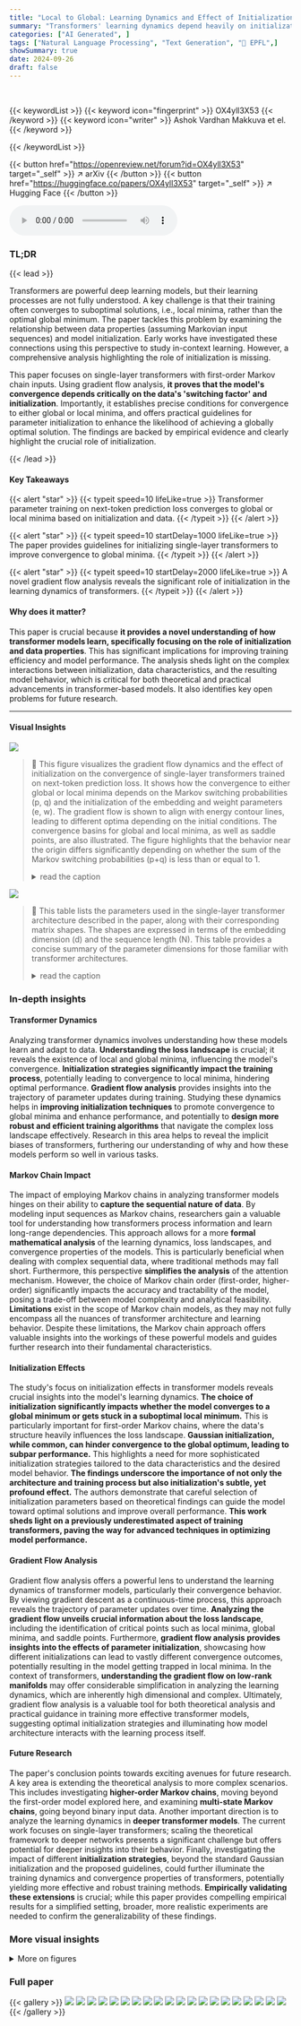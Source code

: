 ```yaml
---
title: "Local to Global: Learning Dynamics and Effect of Initialization for Transformers"
summary: "Transformers' learning dynamics depend heavily on initialization and Markovian data properties, leading to either global or local minima; this paper proves this, offers initialization guidelines, and ..."
categories: ["AI Generated", ]
tags: ["Natural Language Processing", "Text Generation", "🏢 EPFL",]
showSummary: true
date: 2024-09-26
draft: false
---
```


<br>

{{< keywordList >}}
{{< keyword icon="fingerprint" >}} OX4yll3X53 {{< /keyword >}}
{{< keyword icon="writer" >}} Ashok Vardhan Makkuva et el. {{< /keyword >}}
 
{{< /keywordList >}}

{{< button href="https://openreview.net/forum?id=OX4yll3X53" target="_self" >}}
↗ arXiv
{{< /button >}}
{{< button href="https://huggingface.co/papers/OX4yll3X53" target="_self" >}}
↗ Hugging Face
{{< /button >}}



<audio controls>
    <source src="https://ai-paper-reviewer.com/OX4yll3X53/podcast.wav" type="audio/wav">
    Your browser does not support the audio element.
</audio>


### TL;DR


{{< lead >}}

Transformers are powerful deep learning models, but their learning processes are not fully understood.  A key challenge is that their training often converges to suboptimal solutions, i.e., local minima, rather than the optimal global minimum. The paper tackles this problem by examining the relationship between data properties (assuming Markovian input sequences) and model initialization. Early works have investigated these connections using this perspective to study in-context learning. However, a comprehensive analysis highlighting the role of initialization is missing. 

This paper focuses on single-layer transformers with first-order Markov chain inputs.  Using gradient flow analysis, **it proves that the model's convergence depends critically on the data's 'switching factor' and initialization**.  Importantly, it establishes precise conditions for convergence to either global or local minima, and offers practical guidelines for parameter initialization to enhance the likelihood of achieving a globally optimal solution.  The findings are backed by empirical evidence and clearly highlight the crucial role of initialization.

{{< /lead >}}


#### Key Takeaways

{{< alert "star" >}}
{{< typeit speed=10 lifeLike=true >}} Transformer parameter training on next-token prediction loss converges to global or local minima based on initialization and data. {{< /typeit >}}
{{< /alert >}}

{{< alert "star" >}}
{{< typeit speed=10 startDelay=1000 lifeLike=true >}} The paper provides guidelines for initializing single-layer transformers to improve convergence to global minima. {{< /typeit >}}
{{< /alert >}}

{{< alert "star" >}}
{{< typeit speed=10 startDelay=2000 lifeLike=true >}} A novel gradient flow analysis reveals the significant role of initialization in the learning dynamics of transformers. {{< /typeit >}}
{{< /alert >}}

#### Why does it matter?
This paper is crucial because **it provides a novel understanding of how transformer models learn, specifically focusing on the role of initialization and data properties**. This has significant implications for improving training efficiency and model performance. The analysis sheds light on the complex interactions between initialization, data characteristics, and the resulting model behavior, which is critical for both theoretical and practical advancements in transformer-based models.  It also identifies key open problems for future research.

------
#### Visual Insights



![](https://ai-paper-reviewer.com/OX4yll3X53/figures_1_1.jpg)

> 🔼 This figure visualizes the gradient flow dynamics and the effect of initialization on the convergence of single-layer transformers trained on next-token prediction loss.  It shows how the convergence to either global or local minima depends on the Markov switching probabilities (p, q) and the initialization of the embedding and weight parameters (e, w). The gradient flow is shown to align with energy contour lines, leading to different optima depending on the initial conditions. The convergence basins for global and local minima, as well as saddle points, are also illustrated. The figure highlights that the behavior near the origin differs significantly depending on whether the sum of the Markov switching probabilities (p+q) is less than or equal to 1.
> <details>
> <summary>read the caption</summary>
> Figure 1: Gradient flow dynamics and initialization effect for single-layer transformers. (p, q) are Markov switching probabilities, and (e, w) are the embedding and weight parameters (Sec. 2). (a), (c): The flow is aligned along energy contour lines, converging to local or global optima. (b), (d): Ix is the basin of convergence for global minima, Imin for the local minima, and yellow asymptotes for the saddle point. Notice the contrasting behavior for Gaussian initialization around origin for p + q ≤ 1.
> </details>





![](https://ai-paper-reviewer.com/OX4yll3X53/tables_35_1.jpg)

> 🔼 This table lists the parameters used in the single-layer transformer architecture described in the paper, along with their corresponding matrix shapes.  The shapes are expressed in terms of the embedding dimension (d) and the sequence length (N).  This table provides a concise summary of the parameter dimensions for those familiar with transformer architectures.
> <details>
> <summary>read the caption</summary>
> Table 1: Parameters in the transformer architecture with their shape.
> </details>





### In-depth insights


#### Transformer Dynamics
Analyzing transformer dynamics involves understanding how these models learn and adapt to data.  **Understanding the loss landscape** is crucial; it reveals the existence of local and global minima, influencing the model's convergence. **Initialization strategies significantly impact the training process**, potentially leading to convergence to local minima, hindering optimal performance.  **Gradient flow analysis** provides insights into the trajectory of parameter updates during training.  Studying these dynamics helps in **improving initialization techniques** to promote convergence to global minima and enhance performance, and potentially to **design more robust and efficient training algorithms** that navigate the complex loss landscape effectively.  Research in this area helps to reveal the implicit biases of transformers, furthering our understanding of why and how these models perform so well in various tasks.

#### Markov Chain Impact
The impact of employing Markov chains in analyzing transformer models hinges on their ability to **capture the sequential nature of data**.  By modeling input sequences as Markov chains, researchers gain a valuable tool for understanding how transformers process information and learn long-range dependencies. This approach allows for a more **formal mathematical analysis** of the learning dynamics, loss landscapes, and convergence properties of the models. This is particularly beneficial when dealing with complex sequential data, where traditional methods may fall short. Furthermore, this perspective **simplifies the analysis** of the attention mechanism.  However, the choice of Markov chain order (first-order, higher-order) significantly impacts the accuracy and tractability of the model, posing a trade-off between model complexity and analytical feasibility.  **Limitations** exist in the scope of Markov chain models, as they may not fully encompass all the nuances of transformer architecture and learning behavior.  Despite these limitations, the Markov chain approach offers valuable insights into the workings of these powerful models and guides further research into their fundamental characteristics.

#### Initialization Effects
The study's focus on initialization effects in transformer models reveals crucial insights into the model's learning dynamics.  **The choice of initialization significantly impacts whether the model converges to a global minimum or gets stuck in a suboptimal local minimum.** This is particularly important for first-order Markov chains, where the data's structure heavily influences the loss landscape.  **Gaussian initialization, while common, can hinder convergence to the global optimum, leading to subpar performance.** This highlights a need for more sophisticated initialization strategies tailored to the data characteristics and the desired model behavior.  **The findings underscore the importance of not only the architecture and training process but also initialization's subtle, yet profound effect.** The authors demonstrate that careful selection of initialization parameters based on theoretical findings can guide the model toward optimal solutions and improve overall performance.  **This work sheds light on a previously underestimated aspect of training transformers, paving the way for advanced techniques in optimizing model performance.**

#### Gradient Flow Analysis
Gradient flow analysis offers a powerful lens to understand the learning dynamics of transformer models, particularly their convergence behavior.  By viewing gradient descent as a continuous-time process, this approach reveals the trajectory of parameter updates over time.  **Analyzing the gradient flow unveils crucial information about the loss landscape**, including the identification of critical points such as local minima, global minima, and saddle points.  Furthermore, **gradient flow analysis provides insights into the effects of parameter initialization**, showcasing how different initializations can lead to vastly different convergence outcomes, potentially resulting in the model getting trapped in local minima.  In the context of transformers, **understanding the gradient flow on low-rank manifolds** may offer considerable simplification in analyzing the learning dynamics, which are inherently high dimensional and complex.  Ultimately, gradient flow analysis is a valuable tool for both theoretical analysis and practical guidance in training more effective transformer models, suggesting optimal initialization strategies and illuminating how model architecture interacts with the learning process itself.

#### Future Research
The paper's conclusion points towards exciting avenues for future research.  A key area is extending the theoretical analysis to more complex scenarios. This includes investigating **higher-order Markov chains**, moving beyond the first-order model explored here, and examining **multi-state Markov chains**, going beyond binary input data.  Another important direction is to analyze the learning dynamics in **deeper transformer models**. The current work focuses on single-layer transformers; scaling the theoretical framework to deeper networks presents a significant challenge but offers potential for deeper insights into their behavior. Finally, investigating the impact of different **initialization strategies**, beyond the standard Gaussian initialization and the proposed guidelines, could further illuminate the training dynamics and convergence properties of transformers, potentially yielding more effective and robust training methods.  **Empirically validating these extensions** is crucial; while this paper provides compelling empirical results for a simplified setting, broader, more realistic experiments are needed to confirm the generalizability of these findings.


### More visual insights

<details>
<summary>More on figures
</summary>


![](https://ai-paper-reviewer.com/OX4yll3X53/figures_6_1.jpg)

> 🔼 This figure visualizes the gradient flow dynamics for a single-layer transformer with canonical parameters (e, w, a) ∈ R³, where 'a' represents the attention scalar.  Panels (a) and (c) show the gradient flow for p+q < 1 and p+q > 1, respectively, illustrating how the flow converges to either local or global minima depending on the initialization and the Markov data properties. Panels (b) and (d) display the corresponding energy manifold and minima locations, further highlighting the influence of initialization and data properties on the convergence behavior.
> <details>
> <summary>read the caption</summary>
> Figure 2: Gradient flow dynamics for the canonical parameters θ = (e, w, a) ∈ R³ with the attention scalar a. Notice the contrasting behavior for Gaussian initialization around origin for p + q smaller and greater than one. For an enhanced view of the flow near the origin, please refer to Fig. 5.
> </details>



![](https://ai-paper-reviewer.com/OX4yll3X53/figures_8_1.jpg)

> 🔼 This figure shows the gradient flow dynamics and the effect of initialization for single-layer transformers.  It visualizes how the parameters (embedding 'e' and weight 'w') converge to either global or local minima depending on the Markov switching probabilities ('p' and 'q'). Panels (a) and (c) show the gradient flow aligned with energy contours, while panels (b) and (d) illustrate the basins of convergence for different optima.  A key observation is the contrasting behavior of Gaussian initialization around the origin for cases where p+q is less than or equal to 1.
> <details>
> <summary>read the caption</summary>
> Figure 1: Gradient flow dynamics and initialization effect for single-layer transformers. (p, q) are Markov switching probabilities, and (e, w) are the embedding and weight parameters (Sec. 2). (a), (c): The flow is aligned along energy contour lines, converging to local or global optima. (b), (d): Ix is the basin of convergence for global minima, Imin for the local minima, and yellow asymptotes for the saddle point. Notice the contrasting behavior for Gaussian initialization around origin for p + q ≤ 1.
> </details>



![](https://ai-paper-reviewer.com/OX4yll3X53/figures_8_2.jpg)

> 🔼 This figure compares the training loss curves for a single-layer transformer model trained on a first-order Markov chain with p=0.5 and q=0.8, using two different initialization methods: standard Gaussian initialization and the initialization strategy proposed in the paper. The results demonstrate that the standard initialization leads to convergence to a local minimum representing a unigram model, while the proposed initialization converges to the global minimum corresponding to the true bigram model.
> <details>
> <summary>read the caption</summary>
> Figure 4: Comparison between the average loss curve for the standard gaussian initialization around 0 and our initialization, for p = 0.5 and q = 0.8. Starting from the standard initialization, the model converges to a local minimum corresponding to the unigram model. With our initialization, it converges to the global minimum corresponding to the bigram model.
> </details>



![](https://ai-paper-reviewer.com/OX4yll3X53/figures_32_1.jpg)

> 🔼 This figure shows the gradient flow dynamics for a single-layer transformer with canonical parameters (e, w, a) ∈ R³, where 'a' represents the attention scalar.  The left two subfigures (a and b) illustrate the gradient flow for p+q < 1 and the right two subfigures (c and d) illustrate the flow for p+q >1. The contrasting behavior of Gaussian initialization around the origin for these two cases is highlighted. For a more detailed view of the flow near the origin, the reader is referred to Figure 5.
> <details>
> <summary>read the caption</summary>
> Figure 2: Gradient flow dynamics for the canonical parameters θ = (e, w, a) ∈ R³ with the attention scalar a. Notice the contrasting behavior for Gaussian initialization around origin for p + q smaller and greater than one. For an enhanced view of the flow near the origin, please refer to Fig. 5.
> </details>



![](https://ai-paper-reviewer.com/OX4yll3X53/figures_32_2.jpg)

> 🔼 This figure shows gradient flow dynamics for single-layer transformers with first-order Markov chains.  The parameters are (e, w, a), representing embedding, weight, and attention, respectively. The plots illustrate how the gradient flow behaves differently depending on the switching factor (p+q) and initial parameter values. Notably, the behavior differs significantly for Gaussian initialization near the origin; it contrasts between p+q > 1 and p+q < 1.  Figure 5 provides a closer look at the dynamics near the origin.
> <details>
> <summary>read the caption</summary>
> Figure 2: Gradient flow dynamics for the canonical parameters θ = (e, w, a) ∈ R³ with the attention scalar a. Notice the contrasting behavior for Gaussian initialization around origin for p + q smaller and greater than one. For an enhanced view of the flow near the origin, please refer to Fig. 5.
> </details>



![](https://ai-paper-reviewer.com/OX4yll3X53/figures_33_1.jpg)

> 🔼 This figure shows the gradient flow dynamics and the effect of initialization on the convergence of single-layer transformers trained on next-token prediction loss.  The plots visualize the gradient flow (a, c) and convergence basins (b, d) in the parameter space (embedding parameter 'e' and weight parameter 'w') for different Markov switching probabilities ('p' and 'q'). The behavior of the system changes depending on whether the sum of switching probabilities (p+q) is less than or greater than 1. For p+q ≤ 1, Gaussian initialization around the origin leads to convergence to global minima; for p+q > 1, Gaussian initialization can lead to local minima.
> <details>
> <summary>read the caption</summary>
> Figure 1: Gradient flow dynamics and initialization effect for single-layer transformers. (p, q) are Markov switching probabilities, and (e, w) are the embedding and weight parameters (Sec. 2). (a), (c): The flow is aligned along energy contour lines, converging to local or global optima. (b), (d): Ix is the basin of convergence for global minima, Imin for the local minima, and yellow asymptotes for the saddle point. Notice the contrasting behavior for Gaussian initialization around origin for p + q ≤ 1.
> </details>



![](https://ai-paper-reviewer.com/OX4yll3X53/figures_34_1.jpg)

> 🔼 This figure shows the gradient flow dynamics and the effect of initialization on single-layer transformers' convergence to either local or global minima. The plots visualize how the gradient flow (aligned along energy contour lines) converges depending on the Markov switching probabilities (p,q) and the transformer parameters (embedding (e) and weight (w)).  Panels (a) and (c) illustrate gradient flow for different (p,q) values. Panels (b) and (d) show the convergence basins (regions of initialization leading to specific optima) for the same (p,q) values, highlighting the role of initialization in reaching either global or local minima.
> <details>
> <summary>read the caption</summary>
> Figure 1: Gradient flow dynamics and initialization effect for single-layer transformers. (p, q) are Markov switching probabilities, and (e, w) are the embedding and weight parameters (Sec. 2). (a), (c): The flow is aligned along energy contour lines, converging to local or global optima. (b), (d): Ix is the basin of convergence for global minima, Imin for the local minima, and yellow asymptotes for the saddle point. Notice the contrasting behavior for Gaussian initialization around origin for p + q ≤ 1.
> </details>



</details>






### Full paper

{{< gallery >}}
<img src="https://ai-paper-reviewer.com/OX4yll3X53/1.png" class="grid-w50 md:grid-w33 xl:grid-w25" />
<img src="https://ai-paper-reviewer.com/OX4yll3X53/2.png" class="grid-w50 md:grid-w33 xl:grid-w25" />
<img src="https://ai-paper-reviewer.com/OX4yll3X53/3.png" class="grid-w50 md:grid-w33 xl:grid-w25" />
<img src="https://ai-paper-reviewer.com/OX4yll3X53/4.png" class="grid-w50 md:grid-w33 xl:grid-w25" />
<img src="https://ai-paper-reviewer.com/OX4yll3X53/5.png" class="grid-w50 md:grid-w33 xl:grid-w25" />
<img src="https://ai-paper-reviewer.com/OX4yll3X53/6.png" class="grid-w50 md:grid-w33 xl:grid-w25" />
<img src="https://ai-paper-reviewer.com/OX4yll3X53/7.png" class="grid-w50 md:grid-w33 xl:grid-w25" />
<img src="https://ai-paper-reviewer.com/OX4yll3X53/8.png" class="grid-w50 md:grid-w33 xl:grid-w25" />
<img src="https://ai-paper-reviewer.com/OX4yll3X53/9.png" class="grid-w50 md:grid-w33 xl:grid-w25" />
<img src="https://ai-paper-reviewer.com/OX4yll3X53/10.png" class="grid-w50 md:grid-w33 xl:grid-w25" />
<img src="https://ai-paper-reviewer.com/OX4yll3X53/11.png" class="grid-w50 md:grid-w33 xl:grid-w25" />
<img src="https://ai-paper-reviewer.com/OX4yll3X53/12.png" class="grid-w50 md:grid-w33 xl:grid-w25" />
<img src="https://ai-paper-reviewer.com/OX4yll3X53/13.png" class="grid-w50 md:grid-w33 xl:grid-w25" />
<img src="https://ai-paper-reviewer.com/OX4yll3X53/14.png" class="grid-w50 md:grid-w33 xl:grid-w25" />
<img src="https://ai-paper-reviewer.com/OX4yll3X53/15.png" class="grid-w50 md:grid-w33 xl:grid-w25" />
<img src="https://ai-paper-reviewer.com/OX4yll3X53/16.png" class="grid-w50 md:grid-w33 xl:grid-w25" />
<img src="https://ai-paper-reviewer.com/OX4yll3X53/17.png" class="grid-w50 md:grid-w33 xl:grid-w25" />
<img src="https://ai-paper-reviewer.com/OX4yll3X53/18.png" class="grid-w50 md:grid-w33 xl:grid-w25" />
<img src="https://ai-paper-reviewer.com/OX4yll3X53/19.png" class="grid-w50 md:grid-w33 xl:grid-w25" />
<img src="https://ai-paper-reviewer.com/OX4yll3X53/20.png" class="grid-w50 md:grid-w33 xl:grid-w25" />
{{< /gallery >}}